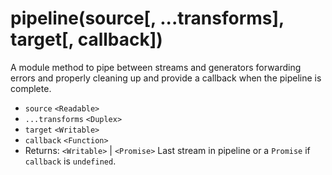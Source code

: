 # pipeline(source[, ...transforms], target[, callback])

A module method to pipe between streams and generators forwarding errors and properly cleaning up and provide a callback when the pipeline is complete.

- `source` `<Readable>`
- `...transforms` `<Duplex>`
- `target` `<Writable>`
- `callback` `<Function>`
- Returns: `<Writable>` | `<Promise>` Last stream in pipeline or a `Promise` if `callback` is `undefined`.
